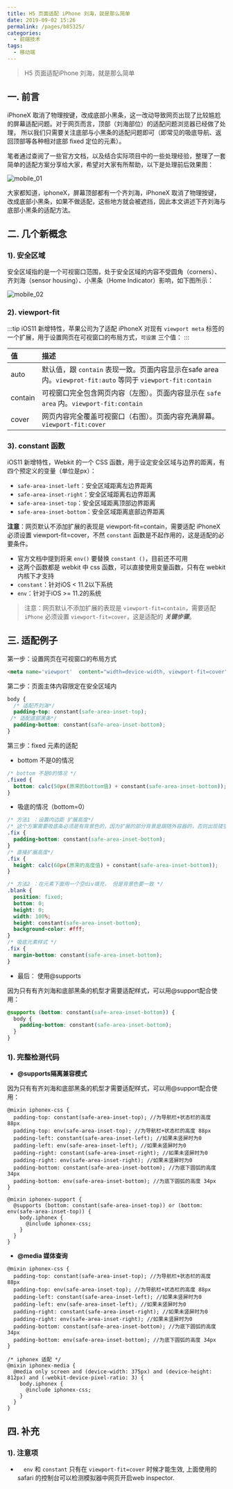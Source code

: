 ```yaml
---
title: H5 页面适配 iPhone 刘海，就是那么简单
date: 2019-09-02 15:26
permalink: /pages/b85325/
categories:
  - 前端技术
tags:
  - 移动端
---
```


> H5 页面适配iPhone 刘海，就是那么简单

## 一. 前言

iPhoneX 取消了物理按键，改成底部小黑条，这一改动导致网页出现了比较尴尬的屏幕适配问题。对于网页而言，顶部（刘海部位）的适配问题浏览器已经做了处理，
所以我们只需要关注底部与小黑条的适配问题即可（即常见的吸底导航、返回顶部等各种相对底部 fixed 定位的元素）。

笔者通过查阅了一些官方文档，以及结合实际项目中的一些处理经验，整理了一套简单的适配方案分享给大家，希望对大家有所帮助，以下是处理前后效果图：

![mobile_01](https://fastly.jsdelivr.net/gh/oliver556/image-hosting@master/20220109/mobile_01.2xwjiykkqce0.jpg)

大家都知道，iphoneX，屏幕顶部都有一个齐刘海，iPhoneX 取消了物理按键，改成底部小黑条，如果不做适配，这些地方就会被遮挡，因此本文讲述下齐刘海与底部小黑条的适配方法。

## 二. 几个新概念

### 1). 安全区域

安全区域指的是一个可视窗口范围，处于安全区域的内容不受圆角（corners）、齐刘海（sensor housing）、小黑条（Home Indicator）影响，如下图所示：

![mobile_02](https://fastly.jsdelivr.net/gh/oliver556/image-hosting@master/20220109/mobile_02.5ooyp1wjas80.jpg)

### 2). viewport-fit

:::tip
iOS11 新增特性，苹果公司为了适配 iPhoneX 对现有 `viewport meta` 标签的一个扩展，用于设置网页在可视窗口的布局方式，`可设置` 三个值：
:::

| 值      | 描述                                                                                                 |
|:--------|:----------------------------------------------------------------------------------------------------|
| auto    | 默认值，跟 `contain` 表现一致。页面内容显示在safe area内。`viewprot-fit:auto` 等同于 `viewport-fit:contain` |
| contain | 可视窗口完全包含网页内容（左图）。页面内容显示在 `safe area` 内。`viewport-fit:contain`                      |
| cover   | 网页内容完全覆盖可视窗口（右图）。页面内容充满屏幕。`viewport-fit:cover`                                     |

### 3). constant 函数

iOS11 新增特性，Webkit 的一个 CSS 函数，用于设定安全区域与边界的距离，有四个预定义的变量（单位是px）：

- `safe-area-inset-left`：安全区域距离左边界距离
- `safe-area-inset-right`：安全区域距离右边界距离
- `safe-area-inset-top`：安全区域距离顶部边界距离
- `safe-area-inset-bottom`：安全区域距离底部边界距离

**注意**：网页默认不添加扩展的表现是 viewport-fit=contain，需要适配 iPhoneX 必须设置 viewport-fit=cover，不然 `constant` 函数是不起作用的，这是适配的必要条件。

- 官方文档中提到将来 `env()` 要替换 `constant ()`，目前还不可用
- 这两个函数都是 webkit 中 css 函数，可以直接使用变量函数，只有在 webkit 内核下才支持
- `constant`：针对iOS < 11.2以下系统
- `env`：针对于iOS >= 11.2的系统

> 注意：网页默认不添加扩展的表现是 `viewport-fit=contain`，需要适配 `iPhone` 必须设置
`viewport-fit=cover`，这是适配的 ***关键步骤***。

## 三. 适配例子

第一步：设置网页在可视窗口的布局方式

```html
<meta name='viewport'  content="width=device-width, viewport-fit=cover" />
```

第二步：页面主体内容限定在安全区域内

```css
body {
  /* 适配齐刘海*/
  padding-top: constant(safe-area-inset-top);  
 /* 适配底部黑条*/
  padding-bottom: constant(safe-area-inset-bottom);
}
```

第三步：fixed 元素的适配

- bottom 不是0的情况

```css
/* bottom 不是0的情况 */
.fixed {
  bottom: calc(50px(原来的bottom值) + constant(safe-area-inset-bottom));
}
```

- 吸底的情况（bottom=0）

```css
/* 方法1 ：设置内边距 扩展高度*/
/* 这个方案需要吸底条必须是有背景色的，因为扩展的部分背景是跟随外容器的，否则出现镂空情况。*/
.fix {
  padding-bottom: constant(safe-area-inset-bottom);
}
/* 直接扩展高度*/
.fix {
  height: calc(60px(原来的高度值) + constant(safe-area-inset-bottom));
}

/* 方法2 ：在元素下面用一个空div填充， 但是背景色要一致 */
.blank {
  position: fixed;
  bottom: 0;
  height: 0;
  width: 100%;
  height: constant(safe-area-inset-bottom);
  background-color: #fff;
}
/* 吸底元素样式 */
.fix {
  margin-bottom: constant(safe-area-inset-bottom);
}
```

- 最后： 使用@supports

因为只有有齐刘海和底部黑条的机型才需要适配样式，可以用@support配合使用：

```css
@supports (bottom: constant(safe-area-inset-bottom)) {
  body {
    padding-bottom: constant(safe-area-inset-bottom);
  }
}
```

### 1). 完整检测代码

- **@supports隔离兼容模式**

因为只有有齐刘海和底部黑条的机型才需要适配样式，可以用@support配合使用：

```less
@mixin iphonex-css {
  padding-top: constant(safe-area-inset-top); //为导航栏+状态栏的高度 88px
  padding-top: env(safe-area-inset-top); //为导航栏+状态栏的高度 88px
  padding-left: constant(safe-area-inset-left); //如果未竖屏时为0
  padding-left: env(safe-area-inset-left); //如果未竖屏时为0
  padding-right: constant(safe-area-inset-right); //如果未竖屏时为0
  padding-right: env(safe-area-inset-right); //如果未竖屏时为0
  padding-bottom: constant(safe-area-inset-bottom); //为底下圆弧的高度 34px
  padding-bottom: env(safe-area-inset-bottom); //为底下圆弧的高度 34px
}

@mixin iphonex-support {
  @supports (bottom: constant(safe-area-inset-top)) or (bottom: env(safe-area-inset-top)) {
    body.iphonex {
      @include iphonex-css;
    }
  }
}
```

- **@media 媒体查询**

```less
@mixin iphonex-css {
  padding-top: constant(safe-area-inset-top); //为导航栏+状态栏的高度 88px
  padding-top: env(safe-area-inset-top); //为导航栏+状态栏的高度 88px
  padding-left: constant(safe-area-inset-left); //如果未竖屏时为0
  padding-left: env(safe-area-inset-left); //如果未竖屏时为0
  padding-right: constant(safe-area-inset-right); //如果未竖屏时为0
  padding-right: env(safe-area-inset-right); //如果未竖屏时为0
  padding-bottom: constant(safe-area-inset-bottom); //为底下圆弧的高度 34px
  padding-bottom: env(safe-area-inset-bottom); //为底下圆弧的高度 34px
}

/* iphonex 适配 */
@mixin iphonex-media {
  @media only screen and (device-width: 375px) and (device-height: 812px) and (-webkit-device-pixel-ratio: 3) {
    body.iphonex {
      @include iphonex-css;
    }
  }
}
```

## 四. 补充

### 1). 注意项
- &ensp;&ensp;`env` 和 `constant` 只有在 `viewport-fit=cover` 时候才能生效, 上面使用的safari 的控制台可以检测模拟器中网页开启web inspector.
